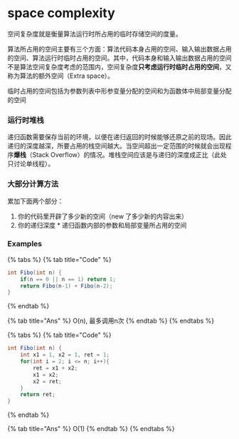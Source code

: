 # space complexity

空间复杂度就是衡量算法运行时所占用的临时存储空间的度量。

算法所占用的空间主要有三个方面：算法代码本身占用的空间、输入输出数据占用的空间、算法运行时临时占用的空间。其中，代码本身和输入输出数据占用的空间不是算法空间复杂度考虑的范围内，空间复杂度**只考虑运行时临时占用的空间**，又称为算法的额外空间（Extra space）。

临时占用的空间包括为参数列表中形参变量分配的空间和为函数体中局部变量分配的空间

### 运行时堆栈

递归函数需要保存当前的环境，以便在递归返回的时候能够还原之前的现场。因此递归的深度越深，所要占用的栈空间越大。当空间超出一定范围的时候就会出现程序**爆栈**（Stack Overflow）的情况。堆栈空间应该是与递归的深度成正比（此处只讨论单线程）。

### 大部分计算方法

累加下面两个部分：

1. 你的代码里开辟了多少新的空间（new 了多少新的内容出来）
2. 你的递归深度 \* 递归函数内部的参数和局部变量所占用的空间

### Examples

{% tabs %}
{% tab title="Code" %}
```java
int Fibo(int n) {
    if(n == 0 || n == 1) return 1;
    return Fibo(n-1) + Fibo(n-2);
}
```
{% endtab %}

{% tab title="Ans" %}
O\(n\), 最多调用n次
{% endtab %}
{% endtabs %}

{% tabs %}
{% tab title="Code" %}
```java
int Fibo(int n) {
    int x1 = 1, x2 = 1, ret = 1;
    for(int i = 2; i <= n; i++){
        ret = x1 + x2;
        x1 = x2;
        x2 = ret;
    }
    return ret;
}
```
{% endtab %}

{% tab title="Ans" %}
O\(1\)
{% endtab %}
{% endtabs %}

